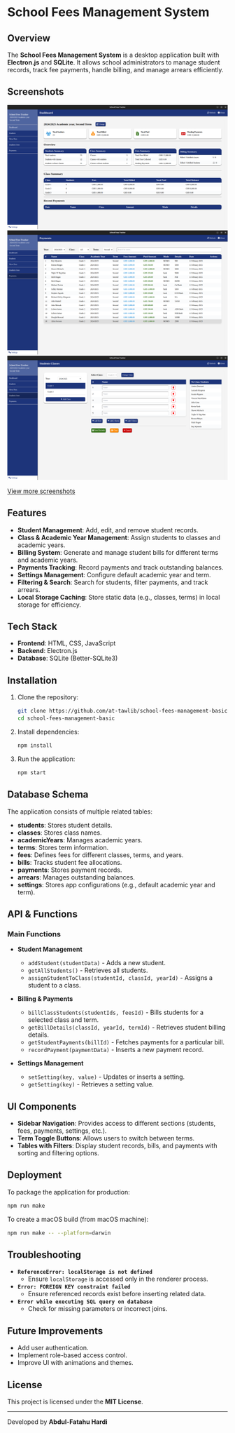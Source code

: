 # School Fees Management System

## Overview

The **School Fees Management System** is a desktop application built with **Electron.js** and **SQLite**. It allows school administrators to manage student records, track fee payments, handle billing, and manage arrears efficiently.

## Screenshots
![Dashboard](https://github.com/at-tawlib/school-fees-management-basic/blob/main/src/assets/screenshots/dashboard.png)
![Dashboard](https://github.com/at-tawlib/school-fees-management-basic/blob/main/src/assets/screenshots/payments.png)
![Dashboard](https://github.com/at-tawlib/school-fees-management-basic/blob/main/src/assets/screenshots/students-fees.png)


[View more screenshots](https://github.com/at-tawlib/school-fees-management-basic/blob/main/src/assets/screenshots)

## Features

- **Student Management**: Add, edit, and remove student records.
- **Class & Academic Year Management**: Assign students to classes and academic years.
- **Billing System**: Generate and manage student bills for different terms and academic years.
- **Payments Tracking**: Record payments and track outstanding balances.
- **Settings Management**: Configure default academic year and term.
- **Filtering & Search**: Search for students, filter payments, and track arrears.
- **Local Storage Caching**: Store static data (e.g., classes, terms) in local storage for efficiency.

## Tech Stack

- **Frontend**: HTML, CSS, JavaScript
- **Backend**: Electron.js
- **Database**: SQLite (Better-SQLite3)

## Installation

1. Clone the repository:
   ```sh
   git clone https://github.com/at-tawlib/school-fees-management-basic
   cd school-fees-management-basic
   ```
2. Install dependencies:
   ```sh
   npm install
   ```
3. Run the application:
   ```sh
   npm start
   ```

## Database Schema

The application consists of multiple related tables:

- **students**: Stores student details.
- **classes**: Stores class names.
- **academicYears**: Manages academic years.
- **terms**: Stores term information.
- **fees**: Defines fees for different classes, terms, and years.
- **bills**: Tracks student fee allocations.
- **payments**: Stores payment records.
- **arrears**: Manages outstanding balances.
- **settings**: Stores app configurations (e.g., default academic year and term).

## API & Functions

### **Main Functions**

- **Student Management**

  - `addStudent(studentData)` - Adds a new student.
  - `getAllStudents()` - Retrieves all students.
  - `assignStudentToClass(studentId, classId, yearId)` - Assigns a student to a class.

- **Billing & Payments**

  - `billClassStudents(studentIds, feesId)` - Bills students for a selected class and term.
  - `getBillDetails(classId, yearId, termId)` - Retrieves student billing details.
  - `getStudentPayments(billId)` - Fetches payments for a particular bill.
  - `recordPayment(paymentData)` - Inserts a new payment record.

- **Settings Management**

  - `setSetting(key, value)` - Updates or inserts a setting.
  - `getSetting(key)` - Retrieves a setting value.

## UI Components

- **Sidebar Navigation**: Provides access to different sections (students, fees, payments, settings, etc.).
- **Term Toggle Buttons**: Allows users to switch between terms.
- **Tables with Filters**: Display student records, bills, and payments with sorting and filtering options.

## Deployment

To package the application for production:

```sh
npm run make
```

To create a macOS build (from macOS machine):

```sh
npm run make -- --platform=darwin
```

## Troubleshooting

- **`ReferenceError: localStorage is not defined`**
  - Ensure `localStorage` is accessed only in the renderer process.
- **`Error: FOREIGN KEY constraint failed`**
  - Ensure referenced records exist before inserting related data.
- **`Error while executing SQL query on database`**
  - Check for missing parameters or incorrect joins.

## Future Improvements

- Add user authentication.
- Implement role-based access control.
- Improve UI with animations and themes.

## License

This project is licensed under the **MIT License**.

---

Developed by **Abdul-Fatahu Hardi**

